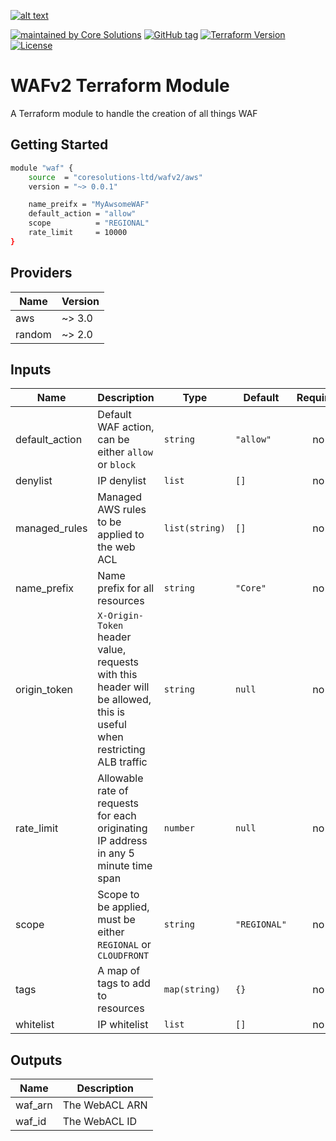 [![alt text](https://coresolutions.ltd/media/core-solutions-82.png "Core Solutions")](https://coresolutions.ltd)

[![maintained by Core Solutions](https://img.shields.io/badge/maintained%20by-coresolutions.ltd-00607c.svg)](https://coresolutions.ltd)
[![GitHub tag](https://img.shields.io/github/v/tag/coresolutions-ltd/terraform-aws-ecs.svg?label=latest)](https://github.com/coresolutions-ltd/terraform-aws-wafv2/releases)
[![Terraform Version](https://img.shields.io/badge/terraform-~%3E%200.12-623ce4.svg)](https://github.com/hashicorp/terraform/releases)
[![License](https://img.shields.io/badge/License-Apache%202.0-brightgreen.svg)](https://opensource.org/licenses/Apache-2.0)

# WAFv2 Terraform Module

A Terraform module to handle the creation of all things WAF

## Getting Started

```sh
module "waf" {
    source  = "coresolutions-ltd/wafv2/aws"
    version = "~> 0.0.1"

    name_preifx = "MyAwsomeWAF"
    default_action = "allow"
    scope          = "REGIONAL"
    rate_limit     = 10000
}
```

<!-- BEGINNING OF PRE-COMMIT-TERRAFORM DOCS HOOK -->

## Providers

| Name   | Version |
| ------ | ------- |
| aws    | ~> 3.0  |
| random | ~> 2.0  |

## Inputs

| Name           | Description                                                                                                           | Type           | Default      | Required |
| -------------- | --------------------------------------------------------------------------------------------------------------------- | -------------- | ------------ | :------: |
| default_action | Default WAF action, can be either `allow` or `block`                                                                  | `string`       | `"allow"`    |    no    |
| denylist       | IP denylist                                                                                                           | `list`         | `[]`         |    no    |
| managed_rules  | Managed AWS rules to be applied to the web ACL                                                                        | `list(string)` | `[]`         |    no    |
| name_prefix    | Name prefix for all resources                                                                                         | `string`       | `"Core"`     |    no    |
| origin_token   | `X-Origin-Token` header value, requests with this header will be allowed, this is useful when restricting ALB traffic | `string`       | `null`       |    no    |
| rate_limit     | Allowable rate of requests for each originating IP address in any 5 minute time span                                  | `number`       | `null`       |    no    |
| scope          | Scope to be applied, must be either `REGIONAL` or `CLOUDFRONT`                                                        | `string`       | `"REGIONAL"` |    no    |
| tags           | A map of tags to add to resources                                                                                     | `map(string)`  | `{}`         |    no    |
| whitelist      | IP whitelist                                                                                                          | `list`         | `[]`         |    no    |

## Outputs

| Name    | Description    |
| ------- | -------------- |
| waf_arn | The WebACL ARN |
| waf_id  | The WebACL ID  |

<!-- END OF PRE-COMMIT-TERRAFORM DOCS HOOK -->
